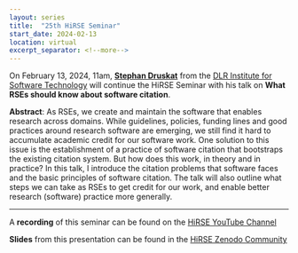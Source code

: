 ```yaml
---
layout: series
title:  "25th HiRSE Seminar"
start_date: 2024-02-13
location: virtual
excerpt_separator: <!--more-->
---
```


On February 13, 2024, 11am, [**Stephan Druskat**](https://sdruskat.net/) from the [DLR Institute for Software Technology](https://www.dlr.de/sc/en/) will continue the HiRSE Seminar with his talk on **What RSEs should know about software citation**. 
<!--more-->

**Abstract**: 
As RSEs, we create and maintain the software that enables research across domains. While guidelines, policies, funding lines and good practices around research software are emerging, we still find it hard to accumulate academic credit for our software work. One solution to this issue is the establishment of a practice of software citation that bootstraps the existing citation system. But how does this work, in theory and in practice? In this talk, I introduce the citation problems that software faces and the basic principles of software citation. The talk will also outline what steps we can take as RSEs to get credit for our work, and enable better research (software) practice more generally.

***
A **recording** of this seminar can be found on the [HiRSE YouTube Channel](https://www.youtube.com/watch?v=KwlZYlYFZ8c)

**Slides** from this presentation can be found in the [HiRSE Zenodo Community](https://zenodo.org/records/10650644)
